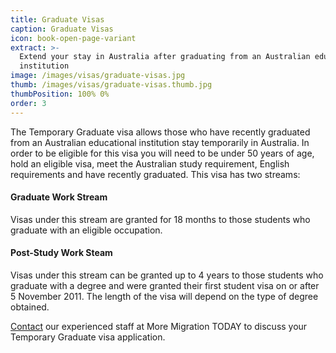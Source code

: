 ```yaml
---
title: Graduate Visas
caption: Graduate Visas
icon: book-open-page-variant
extract: >-
  Extend your stay in Australia after graduating from an Australian educational
  institution
image: /images/visas/graduate-visas.jpg
thumb: /images/visas/graduate-visas.thumb.jpg
thumbPosition: 100% 0%
order: 3
---
```

The Temporary Graduate visa allows those who have recently graduated from an Australian educational institution stay temporarily in Australia.
In order to be eligible for this visa you will need to be under 50 years of age, hold an eligible visa, meet the Australian study requirement, English requirements and have recently graduated.
This visa has two streams:

#### Graduate Work Stream
Visas under this stream are granted for 18 months to those students who graduate with an eligible occupation.

#### Post-Study Work Steam
Visas under this stream can be granted up to 4 years to those students who graduate with a degree and were granted their first student visa on or after 5 November 2011. The length of the visa will depend on the type of degree obtained.

[Contact](/contact) our experienced staff at More Migration TODAY to discuss your Temporary Graduate visa application.



